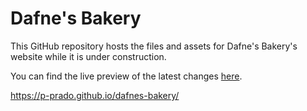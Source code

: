 # Dafne's Bakery

This GitHub repository hosts the files and assets for Dafne's Bakery's website while it is under construction.

You can find the live preview of the latest changes [here](https://p-prado.github.io/dafnes-bakery/).

https://p-prado.github.io/dafnes-bakery/